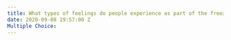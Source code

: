 ```yaml
---
title: What types of feelings do people experience as part of the freeze response?
date: 2020-09-08 19:57:00 Z
Multiple Choice: 
---
```


